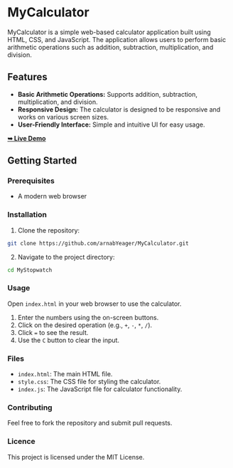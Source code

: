 # MyCalculator
MyCalculator is a simple web-based calculator application built using HTML, CSS, and JavaScript. The application allows users to perform basic arithmetic operations such as addition, subtraction, multiplication, and division.

## Features
- **Basic Arithmetic Operations:** Supports addition, subtraction, multiplication, and division.
- **Responsive Design:** The calculator is designed to be responsive and works on various screen sizes. 
-  **User-Friendly Interface:** Simple and intuitive UI for easy usage.

<a href="https://arnabyeager.github.io/MyCalculator"><strong>➥ Live Demo</strong></a>

## Getting Started

### Prerequisites
- A modern web browser

### Installation

1. Clone the repository:
```bash
git clone https://github.com/arnabYeager/MyCalculator.git
```
2. Navigate to the project directory:
```bash
cd MyStopwatch
```
### Usage
Open `index.html` in your web browser to use the calculator.
1. Enter the numbers using the on-screen buttons.
2. Click on the desired operation (e.g., `+`, `-`, `*`, `/`).
3. Click `=` to see the result.
4. Use the `C` button to clear the input.
### Files
- `index.html`: The main HTML file.
- `style.css`: The CSS file for styling the calculator.
- `index.js`: The JavaScript file for calculator functionality.
### Contributing
Feel free to fork the repository and submit pull requests.
### Licence
This project is licensed under the MIT License.
